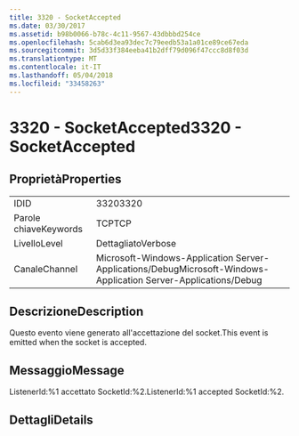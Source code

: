 ```yaml
---
title: 3320 - SocketAccepted
ms.date: 03/30/2017
ms.assetid: b98b0066-b78c-4c11-9567-43dbbbd254ce
ms.openlocfilehash: 5cab6d3ea93dec7c79eedb53a1a01ce89ce67eda
ms.sourcegitcommit: 3d5d33f384eeba41b2dff79d096f47ccc8d8f03d
ms.translationtype: MT
ms.contentlocale: it-IT
ms.lasthandoff: 05/04/2018
ms.locfileid: "33458263"
---
```

# <a name="3320---socketaccepted"></a><span data-ttu-id="04006-102">3320 - SocketAccepted</span><span class="sxs-lookup"><span data-stu-id="04006-102">3320 - SocketAccepted</span></span>
## <a name="properties"></a><span data-ttu-id="04006-103">Proprietà</span><span class="sxs-lookup"><span data-stu-id="04006-103">Properties</span></span>  
  
|||  
|-|-|  
|<span data-ttu-id="04006-104">ID</span><span class="sxs-lookup"><span data-stu-id="04006-104">ID</span></span>|<span data-ttu-id="04006-105">3320</span><span class="sxs-lookup"><span data-stu-id="04006-105">3320</span></span>|  
|<span data-ttu-id="04006-106">Parole chiave</span><span class="sxs-lookup"><span data-stu-id="04006-106">Keywords</span></span>|<span data-ttu-id="04006-107">TCP</span><span class="sxs-lookup"><span data-stu-id="04006-107">TCP</span></span>|  
|<span data-ttu-id="04006-108">Livello</span><span class="sxs-lookup"><span data-stu-id="04006-108">Level</span></span>|<span data-ttu-id="04006-109">Dettagliato</span><span class="sxs-lookup"><span data-stu-id="04006-109">Verbose</span></span>|  
|<span data-ttu-id="04006-110">Canale</span><span class="sxs-lookup"><span data-stu-id="04006-110">Channel</span></span>|<span data-ttu-id="04006-111">Microsoft-Windows-Application Server-Applications/Debug</span><span class="sxs-lookup"><span data-stu-id="04006-111">Microsoft-Windows-Application Server-Applications/Debug</span></span>|  
  
## <a name="description"></a><span data-ttu-id="04006-112">Descrizione</span><span class="sxs-lookup"><span data-stu-id="04006-112">Description</span></span>  
 <span data-ttu-id="04006-113">Questo evento viene generato all'accettazione del socket.</span><span class="sxs-lookup"><span data-stu-id="04006-113">This event is emitted when the socket is accepted.</span></span>  
  
## <a name="message"></a><span data-ttu-id="04006-114">Messaggio</span><span class="sxs-lookup"><span data-stu-id="04006-114">Message</span></span>  
 <span data-ttu-id="04006-115">ListenerId:%1 accettato SocketId:%2.</span><span class="sxs-lookup"><span data-stu-id="04006-115">ListenerId:%1 accepted SocketId:%2.</span></span>  
  
## <a name="details"></a><span data-ttu-id="04006-116">Dettagli</span><span class="sxs-lookup"><span data-stu-id="04006-116">Details</span></span>
